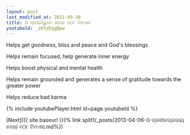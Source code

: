 ```yaml
---
layout: post
last_modified_at: 2021-03-30
title: ଓଁ ସ୍ବୟମ୍ଭୁବେ ନମାହ ୧୦୮ ଟିମଏସ
youtubeId: _zEtd5qgBpw
---
```

 
 
Helps get goodness, bliss and peace and God's blessings
 
Helps remain focused, help generate inner energy 
 
Helps boost physical and mental health 
 
Helps remain grounded and generates a sense of gratitude towards the greater power 
 
Helps reduce bad karma
 
 
 
 


{% include youtubePlayer.html id=page.youtubeId %}
 
[Next]({{ site.baseurl }}{% link  split1/_posts/2013-04-06-ଓଁ ଦ୍ରଵୀନପ୍ରଦାୟ ନମାହ ୧୦୮ ଟିମଏସ.md%})
 
